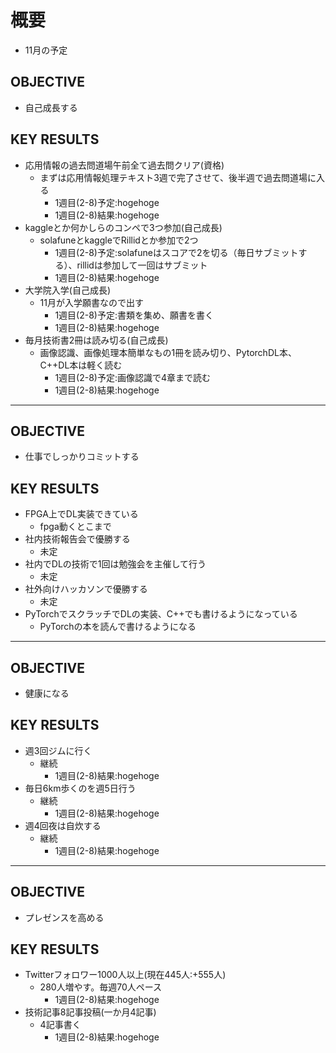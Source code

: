 # 概要
- 11月の予定

## OBJECTIVE
- 自己成長する

## KEY RESULTS
- 応用情報の過去問道場午前全て過去問クリア(資格)
  - まずは応用情報処理テキスト3週で完了させて、後半週で過去問道場に入る
    - 1週目(2-8)予定:hogehoge
    - 1週目(2-8)結果:hogehoge 
- kaggleとか何かしらのコンペで3つ参加(自己成長)
  - solafuneとkaggleでRillidとか参加で2つ
    - 1週目(2-8)予定:solafuneはスコアで2を切る（毎日サブミットする）、rillidは参加して一回はサブミット
    - 1週目(2-8)結果:hogehoge 
- 大学院入学(自己成長)
  - 11月が入学願書なので出す
    - 1週目(2-8)予定:書類を集め、願書を書く
    - 1週目(2-8)結果:hogehoge 
- 毎月技術書2冊は読み切る(自己成長)
  - 画像認識、画像処理本簡単なもの1冊を読み切り、PytorchDL本、C++DL本は軽く読む
    - 1週目(2-8)予定:画像認識で4章まで読む
    - 1週目(2-8)結果:hogehoge 

---

## OBJECTIVE
- 仕事でしっかりコミットする

## KEY RESULTS
- FPGA上でDL実装できている
  - fpga動くとこまで
- 社内技術報告会で優勝する
  - 未定
- 社内でDLの技術で1回は勉強会を主催して行う
  - 未定
- 社外向けハッカソンで優勝する
  - 未定
- PyTorchでスクラッチでDLの実装、C++でも書けるようになっている
  - PyTorchの本を読んで書けるようになる

---

## OBJECTIVE
- 健康になる

## KEY RESULTS
- 週3回ジムに行く
  - 継続
    - 1週目(2-8)結果:hogehoge
- 毎日6km歩くのを週5日行う
  - 継続
    - 1週目(2-8)結果:hogehoge
- 週4回夜は自炊する
  - 継続
    - 1週目(2-8)結果:hogehoge

---

## OBJECTIVE
- プレゼンスを高める

## KEY RESULTS
- Twitterフォロワー1000人以上(現在445人:+555人)
  - 280人増やす。毎週70人ペース
    - 1週目(2-8)結果:hogehoge
- 技術記事8記事投稿(一か月4記事)
  - 4記事書く
    - 1週目(2-8)結果:hogehoge
